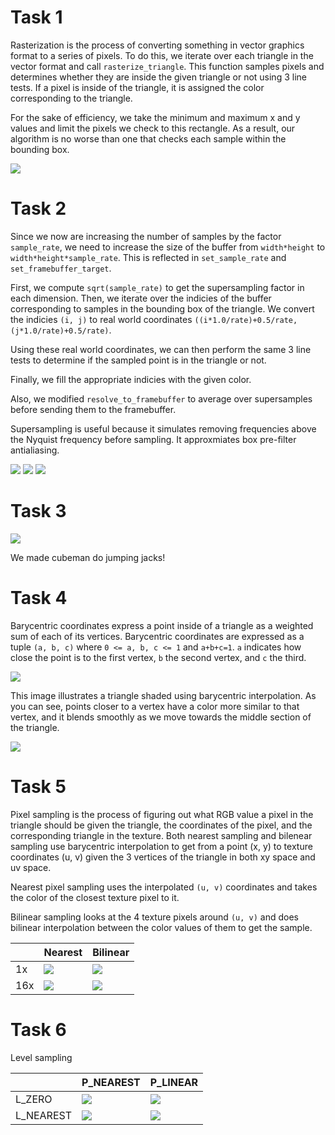 
# Task 1
Rasterization is the process of converting something in vector graphics format to a series of pixels. To do this, we iterate over each triangle in the vector format and call `rasterize_triangle`. This function samples pixels and determines whether they are inside the given triangle or not using 3 line tests. If a pixel is inside of the triangle, it is assigned the color corresponding to the triangle.

For the sake of efficiency, we take the minimum and maximum x and y values and limit the pixels we check to this rectangle. As a result, our algorithm is no worse than one that checks each sample within the bounding box.

![](screenshot_2-14_18-39-16.png)

# Task 2
Since we now are increasing the number of samples by the factor `sample_rate`, we need to increase the size of the buffer from `width*height` to `width*height*sample_rate`. This is reflected in `set_sample_rate` and `set_framebuffer_target`.

First, we compute `sqrt(sample_rate)` to get the supersampling factor in each dimension. Then, we iterate over the indicies of the buffer corresponding to samples in the bounding box of the triangle. We convert the indicies `(i, j)` to real world coordinates `((i*1.0/rate)+0.5/rate, (j*1.0/rate)+0.5/rate)`. 

Using these real world coordinates, we can then perform the same 3 line tests to determine if the sampled point is in the triangle or not. 

Finally, we fill the appropriate indicies with the given color.

Also, we modified `resolve_to_framebuffer` to average over supersamples before sending them to the framebuffer.

Supersampling is useful because it simulates removing frequencies above the Nyquist frequency before sampling. It approxmiates box pre-filter antialiasing.

![](screenshot_2-14_18-59-48.png)
![](screenshot_2-14_18-59-51.png)
![](screenshot_2-14_18-59-53.png)

# Task 3 

![](screenshot_2-14_19-17-8.png)

We made cubeman do jumping jacks!

# Task 4

Barycentric coordinates express a point inside of a triangle as a weighted sum of each of its vertices. Barycentric coordinates are expressed as a tuple `(a, b, c)` where `0 <= a, b, c <= 1` and `a+b+c=1`. `a` indicates how close the point is to the first vertex, `b` the second vertex, and `c` the third.

![](screenshot_2-14_22-14-23.png)

This image illustrates a triangle shaded using barycentric interpolation. As you can see, points closer to a vertex have a color more similar to that vertex, and it blends smoothly as we move towards the middle section of the triangle.

![](screenshot_2-14_19-42-54.png)

# Task 5

Pixel sampling is the process of figuring out what RGB value a pixel in the triangle should be given the triangle, the coordinates of the pixel, and the corresponding triangle in the texture. Both nearest sampling and bilenear sampling use barycentric interpolation to get from a point (x, y) to texture coordinates (u, v) given the 3 vertices of the triangle in both xy space and uv space.

Nearest pixel sampling uses the interpolated `(u, v)` coordinates and takes the color of the closest texture pixel to it.

Bilinear sampling looks at the 4 texture pixels around `(u, v)` and does bilinear interpolation between the color values of them to get the sample.

|       | Nearest | Bilinear |
| ----------- | ----------- | -|
| 1x      | ![](nearest1.png) | ![](bilinear1.png) |
| 16x   | ![](nearest16.png) | ![](bilinear16.png) |

# Task 6
Level sampling

|       | P_NEAREST | P_LINEAR |
| ----------- | ----------- | -|
| L_ZERO      | ![](zero.png) | ![](bilinear.png) |
| L_NEAREST   | ![](nearest.png) | ![](both.png) |